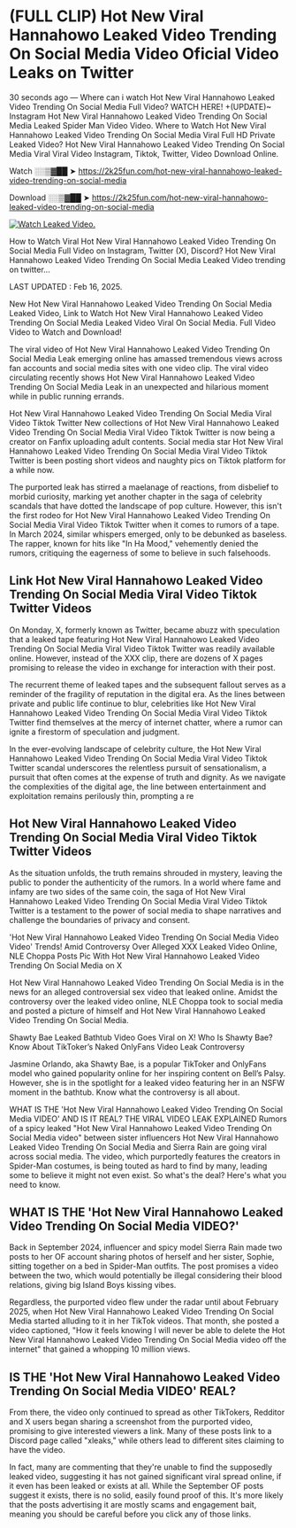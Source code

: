 # (FULL CLIP) Hot New Viral Hannahowo Leaked Video Trending On Social Media Video Oficial Video Leaks on Twitter

30 seconds ago — Where can i watch Hot New Viral Hannahowo Leaked Video Trending On Social Media Full Video? WATCH HERE! +(UPDATE)~ Instagram Hot New Viral Hannahowo Leaked Video Trending On Social Media Leaked Spider Man Video Video. Where to Watch Hot New Viral Hannahowo Leaked Video Trending On Social Media Viral Full HD Private Leaked Video? Hot New Viral Hannahowo Leaked Video Trending On Social Media Viral Viral Video Instagram, Tiktok, Twitter, Video Download Online.

Watch ░░▒▓██ ➤ https://2k25fun.com/hot-new-viral-hannahowo-leaked-video-trending-on-social-media

Download ░░▒▓██ ➤ https://2k25fun.com/hot-new-viral-hannahowo-leaked-video-trending-on-social-media

[![Watch Leaked Video.](https://miro.medium.com/v2/resize:fit:828/format:webp/1*cilzJN44JGOrTw9NJCrNHA.gif "Watch Leaked Video")](https://2k25fun.com/hot-new-viral-hannahowo-leaked-video-trending-on-social-media)

How to Watch Viral Hot New Viral Hannahowo Leaked Video Trending On Social Media Full Video on Instagram, Twitter (X), Discord? Hot New Viral Hannahowo Leaked Video Trending On Social Media Leaked Video trending on twitter...

LAST UPDATED : Feb 16, 2025.

New Hot New Viral Hannahowo Leaked Video Trending On Social Media Leaked Video, Link to Watch Hot New Viral Hannahowo Leaked Video Trending On Social Media Leaked Video Viral On Social Media. Full Video Video to Watch and Download!

The viral video of Hot New Viral Hannahowo Leaked Video Trending On Social Media Leak emerging online has amassed tremendous views across fan accounts and social media sites with one video clip. The viral video circulating recently shows Hot New Viral Hannahowo Leaked Video Trending On Social Media Leak in an unexpected and hilarious moment while in public running errands.

Hot New Viral Hannahowo Leaked Video Trending On Social Media Viral Video Tiktok Twitter New collections of Hot New Viral Hannahowo Leaked Video Trending On Social Media Viral Video Tiktok Twitter is now being a creator on Fanfix uploading adult contents. Social media star Hot New Viral Hannahowo Leaked Video Trending On Social Media Viral Video Tiktok Twitter is been posting short videos and naughty pics on Tiktok platform for a while now.

The purported leak has stirred a maelanage of reactions, from disbelief to morbid curiosity, marking yet another chapter in the saga of celebrity scandals that have dotted the landscape of pop culture. However, this isn't the first rodeo for Hot New Viral Hannahowo Leaked Video Trending On Social Media Viral Video Tiktok Twitter when it comes to rumors of a tape. In March 2024, similar whispers emerged, only to be debunked as baseless. The rapper, known for hits like "In Ha Mood," vehemently denied the rumors, critiquing the eagerness of some to believe in such falsehoods.

## Link Hot New Viral Hannahowo Leaked Video Trending On Social Media Viral Video Tiktok Twitter Videos

On Monday, X, formerly known as Twitter, became abuzz with speculation that a leaked tape featuring Hot New Viral Hannahowo Leaked Video Trending On Social Media Viral Video Tiktok Twitter was readily available online. However, instead of the XXX clip, there are dozens of X pages promising to release the video in exchange for interaction with their post.

The recurrent theme of leaked tapes and the subsequent fallout serves as a reminder of the fragility of reputation in the digital era. As the lines between private and public life continue to blur, celebrities like Hot New Viral Hannahowo Leaked Video Trending On Social Media Viral Video Tiktok Twitter find themselves at the mercy of internet chatter, where a rumor can ignite a firestorm of speculation and judgment.

In the ever-evolving landscape of celebrity culture, the Hot New Viral Hannahowo Leaked Video Trending On Social Media Viral Video Tiktok Twitter scandal underscores the relentless pursuit of sensationalism, a pursuit that often comes at the expense of truth and dignity. As we navigate the complexities of the digital age, the line between entertainment and exploitation remains perilously thin, prompting a re

##  Hot New Viral Hannahowo Leaked Video Trending On Social Media Viral Video Tiktok Twitter Videos

As the situation unfolds, the truth remains shrouded in mystery, leaving the public to ponder the authenticity of the rumors. In a world where fame and infamy are two sides of the same coin, the saga of Hot New Viral Hannahowo Leaked Video Trending On Social Media Viral Video Tiktok Twitter is a testament to the power of social media to shape narratives and challenge the boundaries of privacy and consent.

'Hot New Viral Hannahowo Leaked Video Trending On Social Media Video Video' Trends! Amid Controversy Over Alleged XXX Leaked Video Online, NLE Choppa Posts Pic With Hot New Viral Hannahowo Leaked Video Trending On Social Media on X

Hot New Viral Hannahowo Leaked Video Trending On Social Media is in the news for an alleged controversial sex video that leaked online. Amidst the controversy over the leaked video online, NLE Choppa took to social media and posted a picture of himself and Hot New Viral Hannahowo Leaked Video Trending On Social Media.

Shawty Bae Leaked Bathtub Video Goes Viral on X! Who Is Shawty Bae? Know About TikToker’s Naked OnlyFans Video Leak Controversy

Jasmine Orlando, aka Shawty Bae, is a popular TikToker and OnlyFans model who gained popularity online for her inspiring content on Bell’s Palsy. However, she is in the spotlight for a leaked video featuring her in an NSFW moment in the bathtub. Know what the controversy is all about.

WHAT IS THE 'Hot New Viral Hannahowo Leaked Video Trending On Social Media VIDEO' AND IS IT REAL? THE VIRAL VIDEO LEAK EXPLAINED Rumors of a spicy leaked "Hot New Viral Hannahowo Leaked Video Trending On Social Media video" between sister influencers Hot New Viral Hannahowo Leaked Video Trending On Social Media and Sierra Rain are going viral across social media. The video, which purportedly features the creators in Spider-Man costumes, is being touted as hard to find by many, leading some to believe it might not even exist. So what's the deal? Here's what you need to know.

## WHAT IS THE 'Hot New Viral Hannahowo Leaked Video Trending On Social Media VIDEO?'

Back in September 2024, influencer and spicy model Sierra Rain made two posts to her OF account sharing photos of herself and her sister, Sophie, sitting together on a bed in Spider-Man outfits. The post promises a video between the two, which would potentially be illegal considering their blood relations, giving big Island Boys kissing vibes.

Regardless, the purported video flew under the radar until about February 2025, when Hot New Viral Hannahowo Leaked Video Trending On Social Media started alluding to it in her TikTok videos. That month, she posted a video captioned, "How it feels knowing I will never be able to delete the Hot New Viral Hannahowo Leaked Video Trending On Social Media video off the internet" that gained a whopping 10 million views.

## IS THE 'Hot New Viral Hannahowo Leaked Video Trending On Social Media VIDEO' REAL?

From there, the video only continued to spread as other TikTokers, Redditor and X users began sharing a screenshot from the purported video, promising to give interested viewers a link. Many of these posts link to a Discord page called "xleaks," while others lead to different sites claiming to have the video.

In fact, many are commenting that they're unable to find the supposedly leaked video, suggesting it has not gained significant viral spread online, if it even has been leaked or exists at all. While the September OF posts suggest it exists, there is no solid, easily found proof of this. It's more likely that the posts advertising it are mostly scams and engagement bait, meaning you should be careful before you click any of those links.